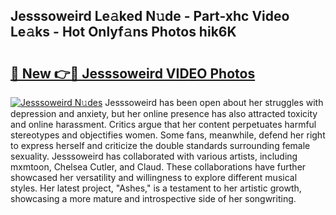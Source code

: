 ## Jesssoweird Le𝚊ked N𝚞de - Part-xhc Video Le𝚊ks - Hot Onlyf𝚊ns Photos hik6K

# <h2><a href="http://ab90549.deff.icu/?id=Jesssoweird">🔗 New 👉🔴 Jesssoweird VIDEO Photos</a></h2>

[![Jesssoweird N𝚞des](https://i.imgur.com/rIISA9y.gif)](http://ab90549.deff.icu/?id=Jesssoweird)
Jesssoweird has been open about her struggles with depression and anxiety, but her online presence has also attracted toxicity and online harassment. Critics argue that her content perpetuates harmful stereotypes and objectifies women. Some fans, meanwhile, defend her right to express herself and criticize the double standards surrounding female sexuality. Jesssoweird has collaborated with various artists, including mxmtoon, Chelsea Cutler, and Claud. These collaborations have further showcased her versatility and willingness to explore different musical styles. Her latest project, "Ashes," is a testament to her artistic growth, showcasing a more mature and introspective side of her songwriting.
